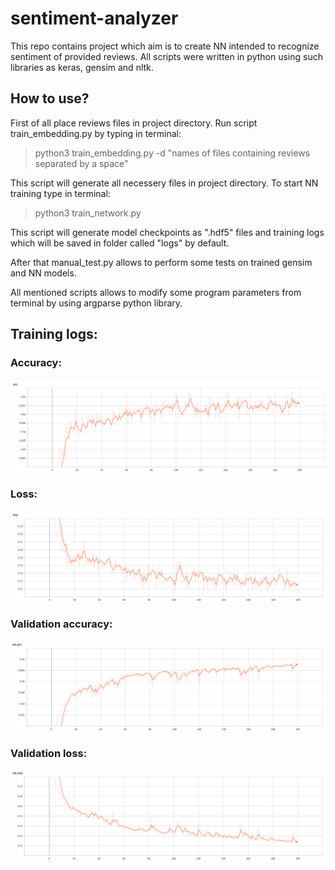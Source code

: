 # sentiment-analyzer

This repo contains project which aim is to create NN intended to recognize sentiment of provided reviews. 
All scripts were written in python using such libraries as keras, gensim and nltk.

## How to use?

First of all place reviews files in project directory. Run script train_embedding.py by typing in terminal: 
>python3 train_embedding.py -d "names of files containing reviews separated by a space"

This script will generate all necessery files in project directory. To start NN training type in terminal:
>python3 train_network.py

This script will generate model checkpoints as ".hdf5" files and training logs which will be saved in folder called "logs" by default. 

After that manual_test.py allows to perform some tests on trained gensim and NN models.

All mentioned scripts allows to modify some program parameters from terminal by using argparse python library.

## Training logs:

### Accuracy:
![train_acc](img/train_acc.png)

### Loss:
![train_loss](img/train_loss.png)

### Validation accuracy:
![val_acc](img/val_acc.png)

### Validation loss:
![val_loss](img/val_loss.png)
